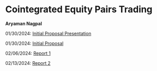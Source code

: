 # Cointegrated Equity Pairs Trading

**Aryaman Nagpal**

01/30/2024: 
[Initial Proposal Presentation](https://github.com/aryamann04/NEWEIGQuantInternship/files/14254910/Quant.Initial.Proposal.pdf)

01/30/2024: 
[Initial Proposal](https://github.com/aryamann04/NEWEIGQuantInternship/files/14254984/Quant.Initial.Proposal.pdf)

02/06/2024: 
[Report 1](https://github.com/aryamann04/NEWEIGQuantInternship/files/14254991/QuantInternWeek2.pdf)

02/13/2024: 
[Report 2](https://github.com/aryamann04/NEWEIGQuantInternship/files/14271497/Week.3.Report.pptx.pdf)
